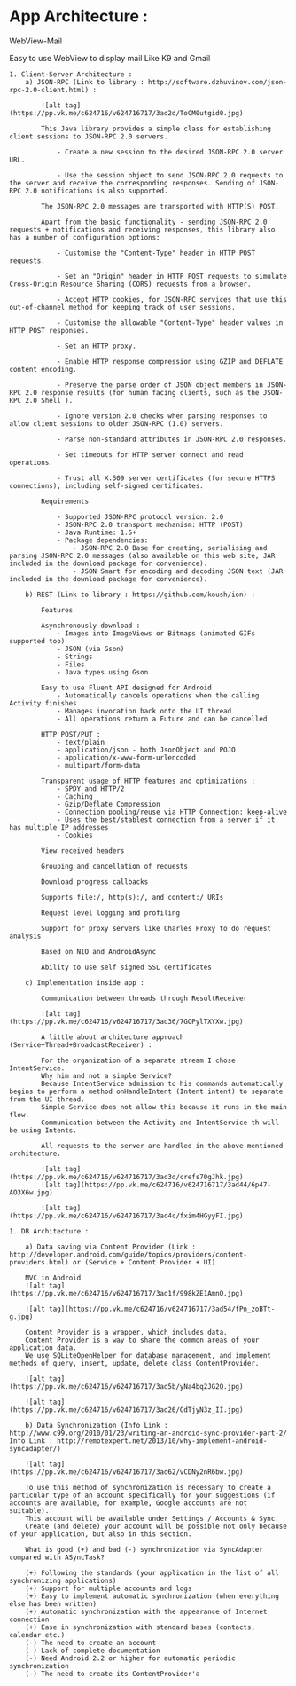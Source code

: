 App Architecture : 
==================

WebView-Mail

Easy to use WebView to display mail Like K9 and Gmail
	

	
	1. Client-Server Architecture : 
		a) JSON-RPC (Link to library : http://software.dzhuvinov.com/json-rpc-2.0-client.html) :
		
			![alt tag](https://pp.vk.me/c624716/v624716717/3ad2d/ToCM0utgid0.jpg)

			This Java library provides a simple class for establishing client sessions to JSON-RPC 2.0 servers.

				- Create a new session to the desired JSON-RPC 2.0 server URL.
			
				- Use the session object to send JSON-RPC 2.0 requests to the server and receive the corresponding responses. Sending of JSON-RPC 2.0 notifications is also supported.

			The JSON-RPC 2.0 messages are transported with HTTP(S) POST.

			Apart from the basic functionality - sending JSON-RPC 2.0 requests + notifications and receiving responses, this library also has a number of configuration options:

				- Customise the "Content-Type" header in HTTP POST requests.
				
				- Set an "Origin" header in HTTP POST requests to simulate Cross-Origin Resource Sharing (CORS) requests from a browser.
				
				- Accept HTTP cookies, for JSON-RPC services that use this out-of-channel method for keeping track of user sessions.
				
				- Customise the allowable "Content-Type" header values in HTTP POST responses.
				
				- Set an HTTP proxy.
				
				- Enable HTTP response compression using GZIP and DEFLATE content encoding.
				
				- Preserve the parse order of JSON object members in JSON-RPC 2.0 response results (for human facing clients, such as the JSON-RPC 2.0 Shell ).
				
				- Ignore version 2.0 checks when parsing responses to allow client sessions to older JSON-RPC (1.0) servers.
				
				- Parse non-standard attributes in JSON-RPC 2.0 responses.
				
				- Set timeouts for HTTP server connect and read operations.
				
				- Trust all X.509 server certificates (for secure HTTPS connections), including self-signed certificates.
				
			Requirements

				- Supported JSON-RPC protocol version: 2.0
				- JSON-RPC 2.0 transport mechanism: HTTP (POST)
				- Java Runtime: 1.5+
				- Package dependencies:
					- JSON-RPC 2.0 Base for creating, serialising and parsing JSON-RPC 2.0 messages (also available on this web site, JAR included in the download package for convenience).
					- JSON Smart for encoding and decoding JSON text (JAR included in the download package for convenience).

		b) REST (Link to library : https://github.com/koush/ion) :
			
			Features

			Asynchronously download :
				- Images into ImageViews or Bitmaps (animated GIFs supported too)
				- JSON (via Gson)
				- Strings
				- Files
				- Java types using Gson
				
			Easy to use Fluent API designed for Android
				- Automatically cancels operations when the calling Activity finishes
				- Manages invocation back onto the UI thread
				- All operations return a Future and can be cancelled
    
			HTTP POST/PUT :
				- text/plain
				- application/json - both JsonObject and POJO
				- application/x-www-form-urlencoded
				- multipart/form-data
    
			Transparent usage of HTTP features and optimizations :
				- SPDY and HTTP/2
				- Caching
				- Gzip/Deflate Compression
				- Connection pooling/reuse via HTTP Connection: keep-alive
				- Uses the best/stablest connection from a server if it has multiple IP addresses
				- Cookies
    
			View received headers
			
			Grouping and cancellation of requests
			
			Download progress callbacks
			
			Supports file:/, http(s):/, and content:/ URIs
			
			Request level logging and profiling
			
			Support for proxy servers like Charles Proxy to do request analysis
			
			Based on NIO and AndroidAsync
			
			Ability to use self signed SSL certificates
			
		c) Implementation inside app : 
			
			Communication between threads through ResultReceiver
			
			![alt tag](https://pp.vk.me/c624716/v624716717/3ad36/7GOPylTXYXw.jpg)
			
			A little about architecture approach (Service+Thread+BroadcastReceiver) : 
			
			For the organization of a separate stream I chose IntentService. 
			Why him and not a simple Service? 
			Because IntentService admission to his commands automatically begins to perform a method onHandleIntent (Intent intent) to separate from the UI thread.
			Simple Service does not allow this because it runs in the main flow.
			Communication between the Activity and IntentService-th will be using Intents.
			
			All requests to the server are handled in the above mentioned architecture.
			
			![alt tag](https://pp.vk.me/c624716/v624716717/3ad3d/crefs70gJhk.jpg)
			![alt tag](https://pp.vk.me/c624716/v624716717/3ad44/6p47-AO3X6w.jpg)
			
			![alt tag](https://pp.vk.me/c624716/v624716717/3ad4c/fxim4HGyyFI.jpg)
			
	1. DB Architecture :
		
		a) Data saving via Content Provider (Link : http://developer.android.com/guide/topics/providers/content-providers.html) or (Service + Content Provider + UI) 
		
		MVC in Android
		![alt tag](https://pp.vk.me/c624716/v624716717/3ad1f/998kZE1AmnQ.jpg)
		
		![alt tag](https://pp.vk.me/c624716/v624716717/3ad54/fPn_zoBTt-g.jpg)
		
		Content Provider is a wrapper, which includes data. 
		Content Provider is a way to share the common areas of your application data.
		We use SQLiteOpenHelper for database management, and implement methods of query, insert, update, delete class ContentProvider.
		
		![alt tag](https://pp.vk.me/c624716/v624716717/3ad5b/yNa4bq2JG2Q.jpg)
		
		![alt tag](https://pp.vk.me/c624716/v624716717/3ad26/CdTjyN3z_II.jpg)
		
		b) Data Synchronization (Info Link : http://www.c99.org/2010/01/23/writing-an-android-sync-provider-part-2/ Info Link : http://remotexpert.net/2013/10/why-implement-android-syncadapter/)
		
		![alt tag](https://pp.vk.me/c624716/v624716717/3ad62/vCDNy2nR6bw.jpg)
		
		To use this method of synchronization is necessary to create a particular type of an account specifically for your suggestions (if accounts are available, for example, Google accounts are not suitable).
		This account will be available under Settings / Accounts & Sync.
		Create (and delete) your account will be possible not only because of your application, but also in this section.
		
		What is good (+) and bad (-) synchronization via SyncAdapter compared with ASyncTask?
		
		(+) Following the standards (your application in the list of all synchronizing applications)
		(+) Support for multiple accounts and logs
		(+) Easy to implement automatic synchronization (when everything else has been written)
		(+) Automatic synchronization with the appearance of Internet connection
		(+) Ease in synchronization with standard bases (contacts, calendar etc.)
		(-) The need to create an account
		(-) Lack of complete documentation
		(-) Need Android 2.2 or higher for automatic periodic synchronization
		(-) The need to create its ContentProvider'a
		
		
	
	





